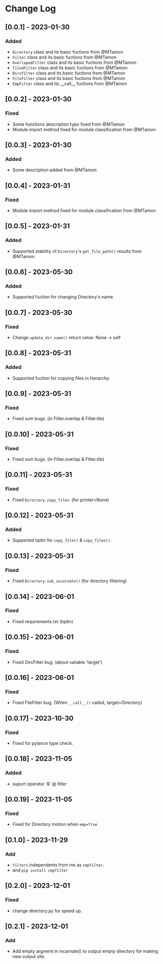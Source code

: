 # Change Log
## [0.0.1] - 2023-01-30
### Added
- `Directory` class and its basic fuctions from @MTamon
- `Filter` class and its basic fuctions from @MTamon
- `OverlapedFilter` class and its basic fuctions from @MTamon
- `TiledFilter` class and its basic fuctions from @MTamon
- `DircFilter` class and its basic fuctions from @MTamon
- `FileFilter` class and its basic fuctions from @MTamon
- `EmpFilter` class and its \_\_call\_\_ fuctions from @MTamon

## [0.0.2] - 2023-01-30
### Fixed
- Some functions description typo fixed from @MTamon
- Module import method fixed for module classification from @MTamon

## [0.0.3] - 2023-01-30
### Added
- Some description added from @MTamon

## [0.0.4] - 2023-01-31
### Fixed
- Module import method fixed for module classification from @MTamon

## [0.0.5] - 2023-01-31
### Added
- Supported stability of `Directory`'s `get_file_path()` results from @MTamon

## [0.0.6] - 2023-05-30
### Added
- Supported fuction for changing Directory's name.

## [0.0.7] - 2023-05-30
### Fixed
- Change `update_dir_name()` return value: None -> self

## [0.0.8] - 2023-05-31
### Added
- Supported fuction for copying files in hierarchy.

## [0.0.9] - 2023-05-31
### Fixed
- Fixed sum bugs. (in Filter.overlap & Filter.tile)

## [0.0.10] - 2023-05-31
### Fixed
- Fixed sum bugs. (in Filter.overlap & Filter.tile)

## [0.0.11] - 2023-05-31
### Fixed
- Fixed `Directory.copy_files`. (for printer=None)

## [0.0.12] - 2023-05-31
### Added
- Supported tqdm for `copy_file()` & `copy_files()`.

## [0.0.13] - 2023-05-31
### Fixed
- Fixed `Directory.sub_incarnate()` (for directory filtering)

## [0.0.14] - 2023-06-01
### Fixed
- Fixed requirements.txt (tqdm)

## [0.0.15] - 2023-06-01
### Fixed
- Fixed DircFilter bug. (about valiable 'target')

## [0.0.16] - 2023-06-01
### Fixed
- Fixed FileFilter bug. (When `__call__()` called, target=Directory)

## [0.0.17] - 2023-10-30
### Fixed
- Fixed for pylance type check.

## [0.0.18] - 2023-11-05
### Added
- suport operator '&' @ filter

## [0.0.19] - 2023-11-05
### Fixed
- Fixed for Directory motion when `emp=True`

## [0.1.0] - 2023-11-29
### Add
- `filters` independents from me as `cmpfilter`.
- and `pip install cmpfilter` 

## [0.2.0] - 2023-12-01
### Fixed
- change directory.py for speed up.

## [0.2.1] - 2023-12-01
### Add
- Add empty argment in incarnate() to output empty directory for making new output site.